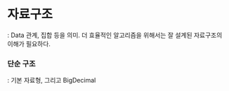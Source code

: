 # 자료구조

: Data 관계, 집합 등을 의미. 더 효율적인 알고리즘을 위해서는 잘 설계된 자료구조의 이해가 필요하다. 



### 단순 구조 

: 기본 자료형, 그리고 BigDecimal





